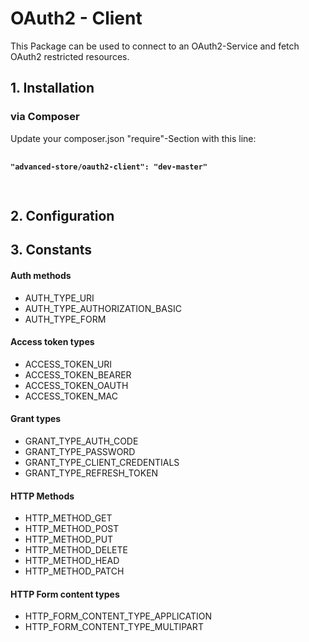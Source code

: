<h1>OAuth2 - Client</h1>
<p>
    This Package can be used to connect to an OAuth2-Service and fetch OAuth2 restricted resources.
</p>

<h2>1. Installation</h2>

<h3>via Composer</h3>

<p>
    Update your composer.json "require"-Section with this line:
    <br />
    <pre>
        <code>
<b>"advanced-store/oauth2-client": "dev-master"</b>
        </code>
    </pre>
</p>

<p>

</p>


<h2>2. Configuration</h2>


<h2>3. Constants</h2>

<h4>Auth methods</h4>
<ul>
    <li>AUTH_TYPE_URI</li>
    <li>AUTH_TYPE_AUTHORIZATION_BASIC</li>
    <li>AUTH_TYPE_FORM</li>
</ul>

<h4>Access token types</h4>
<ul>
    <li>ACCESS_TOKEN_URI</li>
    <li>ACCESS_TOKEN_BEARER</li>
    <li>ACCESS_TOKEN_OAUTH</li>
    <li>ACCESS_TOKEN_MAC</li>
</ul>

<h4>Grant types</h4>
<ul>
    <li>GRANT_TYPE_AUTH_CODE</li>
    <li>GRANT_TYPE_PASSWORD</li>
    <li>GRANT_TYPE_CLIENT_CREDENTIALS</li>
    <li>GRANT_TYPE_REFRESH_TOKEN</li>
</ul>

<h4>HTTP Methods</h4>
<ul>
    <li>HTTP_METHOD_GET</li>
    <li>HTTP_METHOD_POST</li>
    <li>HTTP_METHOD_PUT</li>
    <li>HTTP_METHOD_DELETE</li>
    <li>HTTP_METHOD_HEAD</li>
    <li>HTTP_METHOD_PATCH</li>
</ul>

<h4>HTTP Form content types</h4>
<ul>
    <li>HTTP_FORM_CONTENT_TYPE_APPLICATION</li>
    <li>HTTP_FORM_CONTENT_TYPE_MULTIPART</li>
</ul>